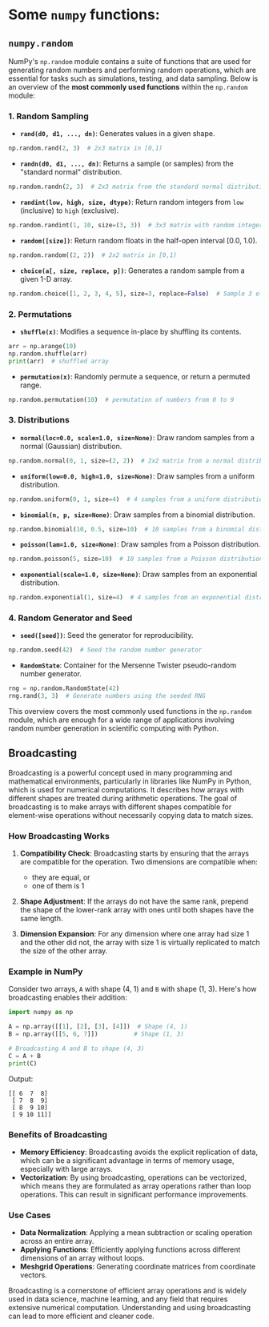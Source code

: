 # Some `numpy` functions:

## `numpy.random`

NumPy's `np.random` module contains a suite of functions that are used for generating random numbers and performing
random operations, which are essential for tasks such as simulations, testing, and data sampling. Below is an overview
of the **most commonly used functions** within the `np.random` module:

### 1. Random Sampling

- **`rand(d0, d1, ..., dn)`**:
  Generates values in a given shape.

```python
np.random.rand(2, 3)  # 2x3 matrix in [0,1)
```

- **`randn(d0, d1, ..., dn)`**:
  Returns a sample (or samples) from the "standard normal" distribution.

```python
np.random.randn(2, 3)  # 2x3 matrix from the standard normal distribution
```

- **`randint(low, high, size, dtype)`**:
  Return random integers from `low` (inclusive) to `high` (exclusive).

```python
np.random.randint(1, 10, size=(3, 3))  # 3x3 matrix with random integers from 1 to 9
```

- **`random([size])`**:
  Return random floats in the half-open interval [0.0, 1.0).

```python
np.random.random((2, 2))  # 2x2 matrix in [0,1)
```

- **`choice(a[, size, replace, p])`**:
  Generates a random sample from a given 1-D array.

```python
np.random.choice([1, 2, 3, 4, 5], size=3, replace=False)  # Sample 3 elements without replacement
```

### 2. Permutations

- **`shuffle(x)`**:
  Modifies a sequence in-place by shuffling its contents.

```python
arr = np.arange(10)
np.random.shuffle(arr)
print(arr)  # shuffled array
```

- **`permutation(x)`**:
  Randomly permute a sequence, or return a permuted range.

```python
np.random.permutation(10)  # permutation of numbers from 0 to 9
```

### 3. Distributions

- **`normal(loc=0.0, scale=1.0, size=None)`**:
  Draw random samples from a normal (Gaussian) distribution.

```python
np.random.normal(0, 1, size=(2, 2))  # 2x2 matrix from a normal distribution with mean 0 and std 1
```

- **`uniform(low=0.0, high=1.0, size=None)`**:
  Draw samples from a uniform distribution.

```python
np.random.uniform(0, 1, size=4)  # 4 samples from a uniform distribution between 0 and 1
```

- **`binomial(n, p, size=None)`**:
  Draw samples from a binomial distribution.

```python
np.random.binomial(10, 0.5, size=10)  # 10 samples from a binomial distribution with n=10, p=0.5
```

- **`poisson(lam=1.0, size=None)`**:
  Draw samples from a Poisson distribution.

```python
np.random.poisson(5, size=10)  # 10 samples from a Poisson distribution with lambda=5
```

- **`exponential(scale=1.0, size=None)`**:
  Draw samples from an exponential distribution.

```python
np.random.exponential(1, size=4)  # 4 samples from an exponential distribution with scale=1
```

### 4. Random Generator and Seed

- **`seed([seed])`**:
  Seed the generator for reproducibility.

```python
np.random.seed(42)  # Seed the random number generator
```

- **`RandomState`**:
  Container for the Mersenne Twister pseudo-random number generator.

```python
rng = np.random.RandomState(42)
rng.rand(3, 3)  # Generate numbers using the seeded RNG
```

This overview covers the most commonly used functions in the `np.random` module, which are enough for a wide range of
applications involving random number generation in scientific computing with Python.

## Broadcasting

Broadcasting is a powerful concept used in many programming and mathematical environments, particularly in libraries like NumPy in Python, which is used for numerical computations. It describes how arrays with different shapes are treated during arithmetic operations. The goal of broadcasting is to make arrays with different shapes compatible for element-wise operations without necessarily copying data to match sizes.

### How Broadcasting Works

1. **Compatibility Check**: Broadcasting starts by ensuring that the arrays are compatible for the operation. Two dimensions are compatible when:
   - they are equal, or
   - one of them is 1

2. **Shape Adjustment**: If the arrays do not have the same rank, prepend the shape of the lower-rank array with ones until both shapes have the same length.

3. **Dimension Expansion**: For any dimension where one array had size 1 and the other did not, the array with size 1 is virtually replicated to match the size of the other array.

### Example in NumPy

Consider two arrays, `A` with shape (4, 1) and `B` with shape (1, 3). Here's how broadcasting enables their addition:

```python
import numpy as np

A = np.array([[1], [2], [3], [4]])  # Shape (4, 1)
B = np.array([[5, 6, 7]])          # Shape (1, 3)

# Broadcasting A and B to shape (4, 3)
C = A + B
print(C)
```

Output:
```
[[ 6  7  8]
 [ 7  8  9]
 [ 8  9 10]
 [ 9 10 11]]
```

### Benefits of Broadcasting

- **Memory Efficiency**: Broadcasting avoids the explicit replication of data, which can be a significant advantage in terms of memory usage, especially with large arrays.
- **Vectorization**: By using broadcasting, operations can be vectorized, which means they are formulated as array operations rather than loop operations. This can result in significant performance improvements.

### Use Cases

- **Data Normalization**: Applying a mean subtraction or scaling operation across an entire array.
- **Applying Functions**: Efficiently applying functions across different dimensions of an array without loops.
- **Meshgrid Operations**: Generating coordinate matrices from coordinate vectors.

Broadcasting is a cornerstone of efficient array operations and is widely used in data science, machine learning, and any field that requires extensive numerical computation. Understanding and using broadcasting can lead to more efficient and cleaner code.

<!--
## References
Read the Advanced Python from the CS108 Folder.
-->